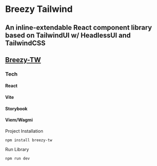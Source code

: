 # Breezy Tailwind

## An inline-extendable React component library based on TailwindUI w/ HeadlessUI and TailwindCSS

## [Breezy-TW](https://breezy-tw.vercel.app/)


### Tech
#### React
#### Vite
#### Storybook
#### Viem/Wagmi


Project Installation
```
npm install breezy-tw
```

Run Library
```
npm run dev
```